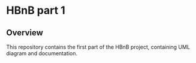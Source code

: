# HBnB part 1

## Overview

This repository contains the first part of the HBnB project,
containing UML diagram and documentation.


